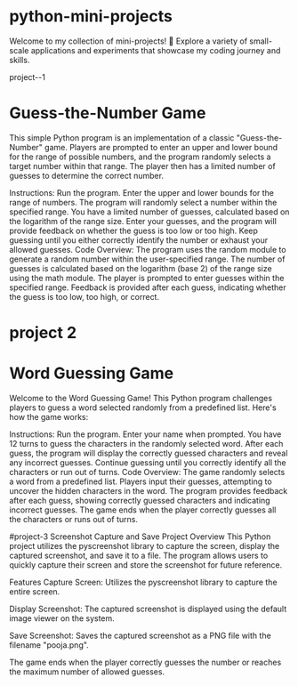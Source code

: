 # python-mini-projects
Welcome to my collection of mini-projects! 🚀 Explore a variety of small-scale applications and experiments that showcase my coding journey and skills. 

project--1

# Guess-the-Number Game
This simple Python program is an implementation of a classic "Guess-the-Number" game. Players are prompted to enter an upper and lower bound for the range of possible numbers, and the program randomly selects a target number within that range. The player then has a limited number of guesses to determine the correct number.

Instructions:
Run the program.
Enter the upper and lower bounds for the range of numbers.
The program will randomly select a number within the specified range.
You have a limited number of guesses, calculated based on the logarithm of the range size.
Enter your guesses, and the program will provide feedback on whether the guess is too low or too high.
Keep guessing until you either correctly identify the number or exhaust your allowed guesses.
Code Overview:
The program uses the random module to generate a random number within the user-specified range.
The number of guesses is calculated based on the logarithm (base 2) of the range size using the math module.
The player is prompted to enter guesses within the specified range.
Feedback is provided after each guess, indicating whether the guess is too low, too high, or correct.

# project 2

# Word Guessing Game
Welcome to the Word Guessing Game! This Python program challenges players to guess a word selected randomly from a predefined list. Here's how the game works:

Instructions:
Run the program.
Enter your name when prompted.
You have 12 turns to guess the characters in the randomly selected word.
After each guess, the program will display the correctly guessed characters and reveal any incorrect guesses.
Continue guessing until you correctly identify all the characters or run out of turns.
Code Overview:
The game randomly selects a word from a predefined list.
Players input their guesses, attempting to uncover the hidden characters in the word.
The program provides feedback after each guess, showing correctly guessed characters and indicating incorrect guesses.
The game ends when the player correctly guesses all the characters or runs out of turns.

#project-3
Screenshot Capture and Save Project
Overview
This Python project utilizes the pyscreenshot library to capture the screen, display the captured screenshot, and save it to a file. The program allows users to quickly capture their screen and store the screenshot for future reference.

Features
Capture Screen: Utilizes the pyscreenshot library to capture the entire screen.

Display Screenshot: The captured screenshot is displayed using the default image viewer on the system.

Save Screenshot: Saves the captured screenshot as a PNG file with the filename "pooja.png".


















The game ends when the player correctly guesses the number or reaches the maximum number of allowed guesses.
